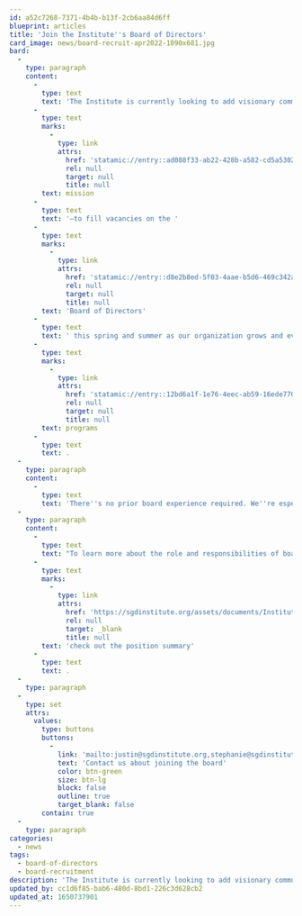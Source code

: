 ```yaml
---
id: a52c7268-7371-4b4b-b13f-2cb6aa84d6ff
blueprint: articles
title: 'Join the Institute''s Board of Directors'
card_image: news/board-recruit-apr2022-1090x681.jpg
bard:
  -
    type: paragraph
    content:
      -
        type: text
        text: 'The Institute is currently looking to add visionary community members and leaders—passionate about our '
      -
        type: text
        marks:
          -
            type: link
            attrs:
              href: 'statamic://entry::ad088f33-ab22-428b-a582-cd5a53022895'
              rel: null
              target: null
              title: null
        text: mission
      -
        type: text
        text: '—to fill vacancies on the '
      -
        type: text
        marks:
          -
            type: link
            attrs:
              href: 'statamic://entry::d8e2b8ed-5f03-4aae-b5d6-469c342aa10f'
              rel: null
              target: null
              title: null
        text: 'Board of Directors'
      -
        type: text
        text: ' this spring and summer as our organization grows and evolves. Members will have a direct role in guiding the Institute’s strategies and tactics and work closely with the executive director and staff on a variety of '
      -
        type: text
        marks:
          -
            type: link
            attrs:
              href: 'statamic://entry::12bd6a1f-1e76-4eec-ab59-16ede7709c1c'
              rel: null
              target: null
              title: null
        text: programs
      -
        type: text
        text: .
  -
    type: paragraph
    content:
      -
        type: text
        text: 'There''s no prior board experience required. We''re especially interested in individuals with experience in fundraising, activism and organizing, coalition building, and/or public relations and marketing, and who share in our goal to build an organizational model with high value on transparency, accountability and continuous self-work. People of color, people living with HIV/AIDS or disabilities, and candidates of all ages are encouraged to apply.'
  -
    type: paragraph
    content:
      -
        type: text
        text: "To learn more about the role and responsibilities of board members,\_"
      -
        type: text
        marks:
          -
            type: link
            attrs:
              href: 'https://sgdinstitute.org/assets/documents/Institute_Board_Roles_and_Responsibilities.pdf'
              rel: null
              target: _blank
              title: null
        text: 'check out the position summary'
      -
        type: text
        text: .
  -
    type: paragraph
  -
    type: set
    attrs:
      values:
        type: buttons
        buttons:
          -
            link: 'mailto:justin@sgdinstitute.org,stephanie@sgdinstitute.org?subject=Board of Directors'
            text: 'Contact us about joining the board'
            color: btn-green
            size: btn-lg
            block: false
            outline: true
            target_blank: false
        contain: true
  -
    type: paragraph
categories:
  - news
tags:
  - board-of-directors
  - board-recruitment
description: 'The Institute is currently looking to add visionary community members and leaders—passionate about our mission—to fill vacancies on the Board of Directors this spring and summer as our organization grows and evolves. Members will have a direct role in guiding the Institute’s strategies and tactics and work closely with the executive director and staff on a variety of programs.'
updated_by: cc1d6f85-bab6-480d-8bd1-226c3d628cb2
updated_at: 1650737901
---
```

